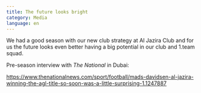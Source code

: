 ```yaml
---
title: The future looks bright
category: Media
language: en
---
```

We had a good season with our new club strategy at Al Jazira Club and for us the future looks even better having a big potential in our club and 1.team squad.

Pre-season interview with _The National_ in Dubai:

<https://www.thenationalnews.com/sport/football/mads-davidsen-al-jazira-winning-the-agl-title-so-soon-was-a-little-surprising-1.1247887>
